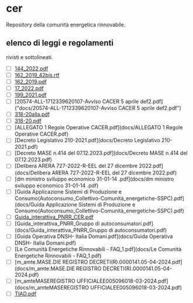 # cer
Repository della comunità energetica rinnovabile.
## elenco di leggi e regolamenti
rivisti e sottolineati.
- [ ] [144_2022.pdf](docs/144_2022.pdf)
- [ ] [162_2019_42bis.rtf](docs/162_2019_42bis.rtf)
- [ ] [162_2019.pdf](docs/162_2019.pdf)
- [ ] [17_2022.pdf](docs/17_2022.pdf)
- [ ] [199_2021.pdf](docs/199_2021.pdf)
- [ ] [20574-ALL-1712339620107-Avviso CACER 5 aprile def2.pdf]("docs/20574-ALL-1712339620107-Avviso CACER 5 aprile def2.pdf")
- [ ] [318-20alla.pdf](docs/318-20alla.pdf)
- [ ] [318-20.pdf](docs/318-20.pdf)
- [ ] [ALLEGATO 1 Regole Operative CACER.pdf](docs/ALLEGATO 1 Regole Operative CACER.pdf)
- [ ] [Decreto Legislativo 210-2021.pdf](docs/Decreto Legislativo 210-2021.pdf)
- [ ] [Decreto MASE n.414 del 07.12.2023.pdf](docs/Decreto MASE n.414 del 07.12.2023.pdf)
- [ ] [Delibera ARERA 727-2022-R-EEL del 27 dicembre 2022.pdf](docs/Delibera ARERA 727-2022-R-EEL del 27 dicembre 2022.pdf)
- [ ] [dm ministro sviluppo economico 31-01-14 .pdf](docs/dm ministro sviluppo economico 31-01-14 .pdf)
- [ ] [Guida Applicazione Sistemi di Produzione e Consumo(Autoconsumo_Collettivo-Comunità_energetiche-SSPC).pdf](docs/Guida Applicazione Sistemi di Produzione e Consumo(Autoconsumo_Collettivo-Comunità_energetiche-SSPC).pdf)
- [ ] [Guida_interattiva_PNRR_CER.pdf](docs/Guida_interattiva_PNRR_CER.pdf)
- [ ] [Guida_interattiva_PNRR_Gruppo di autoconsumatori.pdf](docs/Guida_interattiva_PNRR_Gruppo di autoconsumatori.pdf)
- [ ] [Guida Operativa DNSH- Italia Domani.pdf](docs/Guida Operativa DNSH- Italia Domani.pdf)
- [ ] [Le Comunità Energetiche Rinnovabili - FAQ_1.pdf](docs/Le Comunità Energetiche Rinnovabili - FAQ_1.pdf)
- [ ] [m_amte.MASE.DIE REGISTRO DECRETI(R).0000141.05-04-2024.pdf](docs/m_amte.MASE.DIE REGISTRO DECRETI(R).0000141.05-04-2024.pdf)
- [ ] [m_amteMASEREGISTRO UFFICIALEE005096018-03-2024.pdf](docs/m_amteMASEREGISTRO UFFICIALEE005096018-03-2024.pdf)
- [ ] [TIAD.pdf](docs/TIAD.pdf)
